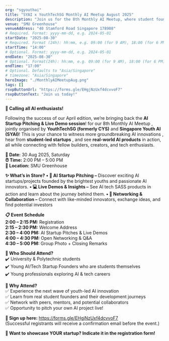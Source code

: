 ```yaml
---
org: "sgyouthai"
title: "SYAI x YouthTechSG Monthly AI Meetup August 2025"
description: "Join us for the 8th Monthly AI Meetup, where student founders and youth-led startups take the spotlight in an exciting afternoon of live demos, real-world AI showcases, and startup pitches. Connect with fellow AI enthusiasts, explore cutting-edge innovations, and be inspired by the next generation of builders shaping the future of AI."
venue: "SMU Greenhouse"
venueAddress: "40 Stamford Road Singapore 178908"
# Required. Format: yyyy-mm-dd, e.g. 2024-05-01
startDate: "2025-08-30"
# Required. Format (24h): hh:mm, e.g. 09:00 (for 9 AM), 18:00 (for 6 PM)
startTime: "14:00"
# Optional. Format: yyyy-mm-dd, e.g. 2024-05-01
endDate: "2025-08-30"
# Optional. Format(24h): hh:mm, e.g. 09:00 (for 9 AM), 18:00 (for 6 PM)
endTime: "17:00"
# Optional. Defaults to "Asia/Singapore"
# timezone: "Asia/Singapore"
heroImage: "./MonthlyAIMeetupAug.png"
tags: []
rsvpButtonUrl: "https://forms.gle/EHgjNzUxf4dcvvoF7"
rsvpButtonText: "Join us today!"
---
```


**🚀 Calling all AI enthusiasts!**

Following the success of our April edition, we’re bringing back the **AI Startup Pitching & Live Demo session**! for our 8th Monthly AI Meetup , jointly organised by **YouthTechSG (formerly CYS)** and **Singapore Youth AI (SYAI)**! This is your chance to witness more groundbreaking AI innovations , hear from **student-led startups** , and see **real-world AI products** in action, all while connecting with fellow builders, creators, and tech enthusiasts.

**📅 Date:** 30 Aug 2025, Saturday<br/>
**⏰ Time:** 2:00 PM – 5:00 PM<br/>
**📍 Location:** SMU Greenhouse

**✨ What’s in Store?**
**• 🚀 AI Startup Pitching –** Discover exciting AI startups/projects founded by the brightest youths and passionate AI innovators.
**• 💻 Live Demos & Insights –** See AI tech SASS products in action and learn about the journey behind them.
**• 🤝 Networking & Collaboration –** Connect with like-minded innovators, exchange ideas, and find potential investors

**📋 Event Schedule**<br/>
**2:00 – 2:15 PM:** Registration<br/>
**2:15 – 2:30 PM:** Welcome Address<br/>
**2:30 – 4:00 PM:** AI Startup Pitches & Live Demos<br/>
**4:00 – 4:30 PM:** Open Networking & Q&A<br/>
**4:30 – 5:00 PM:** Group Photo + Closing Remarks<br/>

**🎯 Who Should Attend?**<br/>
✔️ University & Polytechnic students<br/>
✔️ Young AI/Tech Startup Founders who are students themselves<br/>
✔️ Young professionals exploring AI & tech careers<br/>

**🌟 Why Attend?**<br/>
✅ Experience the next wave of youth-led AI innovation<br/>
✅ Learn from real student founders and their development journeys<br/>
✅ Network with peers, mentors, and potential collaborators<br/>
✅ Opportunity to pitch your own AI project live!<br/>

**🔗 Sign up here:** https://forms.gle/EHgjNzUxf4dcvvoF7<br/>
(Successful registrants will receive a confirmation email before the event.)

**📩 Want to showcase YOUR startup? Indicate it in the registration form!**
